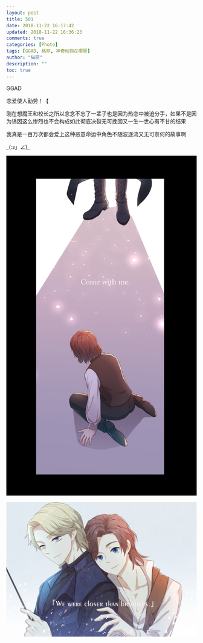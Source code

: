 ```yaml
---
layout: post
title: 501
date: 2018-11-22 16:17:42
updated: 2018-11-22 16:36:23
comments: true
categories: [Photo]
tags: [GGAD, 格邓, 神奇动物在哪里]
author: "猫厨"
description: ""
toc: true
---
```


<p>GGAD</p> 
<p>恋爱使人勤劳！【</p> 
<p>刚在想魔王和校长之所以念念不忘了一辈子也是因为热恋中被迫分手，如果不是因为诱因这么惨烈也不会构成如此彻底决裂无可挽回又一生一世心有不甘的结果<br /></p> 
<p>我真是一百万次都会爱上这种恶意命运中角色不随波逐流又无可奈何的故事啊</p> 
<p>_(:з」∠)_</p>

![](https://raw.githubusercontent.com/alicewish/meowchain247/master/img_cVZNdzJtQk9JV2ZOOUdtTVI3d3ZVUzN2Tithc1ZIMWJla3Z3UGJOakJOdFJOc1VIdURmd3dnPT0.jpg)

![](https://raw.githubusercontent.com/alicewish/meowchain247/master/img_cVZNdzJtQk9JV2VRNDc4TWJvd2g1Zm1HS1p2T0VtbDRvYzZZMHcxbEh2amZMTGlRS25TZFVRPT0.jpg)
